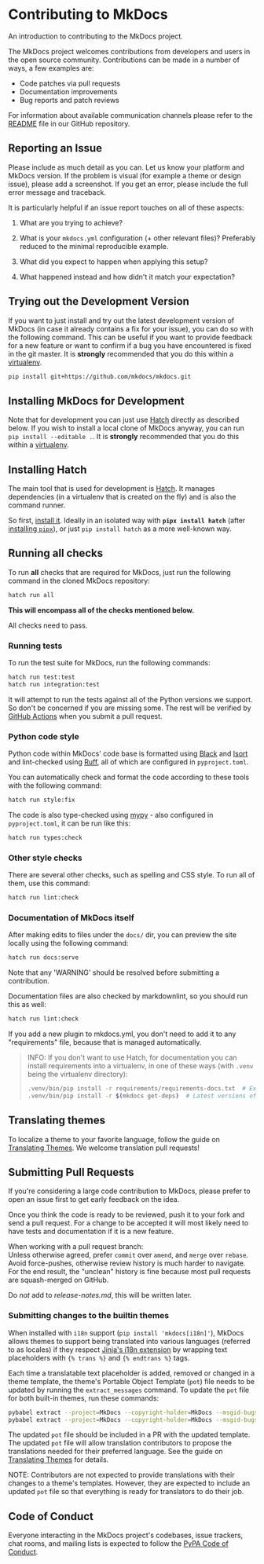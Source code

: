 # Contributing to MkDocs

An introduction to contributing to the MkDocs project.

The MkDocs project welcomes contributions from developers and
users in the open source community. Contributions can be made in a number of
ways, a few examples are:

- Code patches via pull requests
- Documentation improvements
- Bug reports and patch reviews

For information about available communication channels please refer to the
[README](https://github.com/mkdocs/mkdocs#readme) file in our
GitHub repository.

## Reporting an Issue

Please include as much detail as you can. Let us know your platform and MkDocs
version. If the problem is visual (for example a theme or design issue), please
add a screenshot. If you get an error, please include the full error message and
traceback.

It is particularly helpful if an issue report touches on all of these aspects:

1.  What are you trying to achieve?

2.  What is your `mkdocs.yml` configuration (+ other relevant files)? Preferably reduced to the minimal reproducible example.

3.  What did you expect to happen when applying this setup?

4.  What happened instead and how didn't it match your expectation?

## Trying out the Development Version

If you want to just install and try out the latest development version of
MkDocs (in case it already contains a fix for your issue),
you can do so with the following command. This can be useful if you
want to provide feedback for a new feature or want to confirm if a bug you
have encountered is fixed in the git master. It is **strongly** recommended
that you do this within a [virtualenv].

```bash
pip install git+https://github.com/mkdocs/mkdocs.git
```

## Installing MkDocs for Development

Note that for development you can just use [Hatch] directly as described below. If you wish to install a local clone of MkDocs anyway, you can run `pip install --editable .`. It is **strongly** recommended that you do this within a [virtualenv].

## Installing Hatch

The main tool that is used for development is [Hatch]. It manages dependencies (in a virtualenv that is created on the fly) and is also the command runner.

So first, [install it][install Hatch]. Ideally in an isolated way with **`pipx install hatch`** (after [installing `pipx`]), or just `pip install hatch` as a more well-known way.

## Running all checks

To run **all** checks that are required for MkDocs, just run the following command in the cloned MkDocs repository:

```bash
hatch run all
```

**This will encompass all of the checks mentioned below.**

All checks need to pass.

### Running tests

To run the test suite for MkDocs, run the following commands:

```bash
hatch run test:test
hatch run integration:test
```

It will attempt to run the tests against all of the Python versions we
support. So don't be concerned if you are missing some. The rest
will be verified by [GitHub Actions] when you submit a pull request.

### Python code style

Python code within MkDocs' code base is formatted using [Black] and [Isort] and lint-checked using [Ruff], all of which are configured in `pyproject.toml`.

You can automatically check and format the code according to these tools with the following command:

```bash
hatch run style:fix
```

The code is also type-checked using [mypy] - also configured in `pyproject.toml`, it can be run like this:

```bash
hatch run types:check
```

### Other style checks

There are several other checks, such as spelling and CSS style. To run all of them, use this command:

```bash
hatch run lint:check
```

### Documentation of MkDocs itself

After making edits to files under the `docs/` dir, you can preview the site locally using the following command:

```bash
hatch run docs:serve
```

Note that any 'WARNING' should be resolved before submitting a contribution.

Documentation files are also checked by markdownlint, so you should run this as well:

```bash
hatch run lint:check
```

If you add a new plugin to mkdocs.yml, you don't need to add it to any "requirements" file, because that is managed automatically.

> INFO: If you don't want to use Hatch, for documentation you can install requirements into a virtualenv, in one of these ways (with `.venv` being the virtualenv directory):
>
> ```bash
> .venv/bin/pip install -r requirements/requirements-docs.txt  # Exact versions of dependencies.
> .venv/bin/pip install -r $(mkdocs get-deps)  # Latest versions of all dependencies.
> ```

## Translating themes

To localize a theme to your favorite language, follow the guide on [Translating Themes]. We welcome translation pull requests!

## Submitting Pull Requests

If you're considering a large code contribution to MkDocs, please prefer to
open an issue first to get early feedback on the idea.

Once you think the code is ready to be reviewed, push
it to your fork and send a pull request. For a change to be accepted it will
most likely need to have tests and documentation if it is a new feature.

When working with a pull request branch:  
Unless otherwise agreed, prefer `commit` over `amend`, and `merge` over `rebase`. Avoid force-pushes, otherwise review history is much harder to navigate. For the end result, the "unclean" history is fine because most pull requests are squash-merged on GitHub.

Do *not* add to *release-notes.md*, this will be written later.

### Submitting changes to the builtin themes

When installed with `i18n` support (`pip install 'mkdocs[i18n]'`), MkDocs allows
themes to support being translated into various languages (referred to as
locales) if they respect [Jinja's i18n extension] by wrapping text placeholders
with `{% trans %}` and `{% endtrans %}` tags.

Each time a translatable text placeholder is added, removed or changed in a
theme template, the theme's Portable Object Template (`pot`) file needs to be
updated by running the `extract_messages` command. To update the
`pot` file for both built-in themes, run these commands:

```bash
pybabel extract --project=MkDocs --copyright-holder=MkDocs --msgid-bugs-address='https://github.com/mkdocs/mkdocs/issues' --no-wrap --version="$(hatch version)" --mapping-file mkdocs/themes/babel.cfg --output-file mkdocs/themes/mkdocs/messages.pot mkdocs/themes/mkdocs
pybabel extract --project=MkDocs --copyright-holder=MkDocs --msgid-bugs-address='https://github.com/mkdocs/mkdocs/issues' --no-wrap --version="$(hatch version)" --mapping-file mkdocs/themes/babel.cfg --output-file mkdocs/themes/readthedocs/messages.pot mkdocs/themes/readthedocs
```

The updated `pot` file should be included in a PR with the updated template.
The updated `pot` file will allow translation contributors to propose the
translations needed for their preferred language. See the guide on [Translating
Themes] for details.

NOTE:
Contributors are not expected to provide translations with their changes to
a theme's templates. However, they are expected to include an updated `pot`
file so that everything is ready for translators to do their job.

## Code of Conduct

Everyone interacting in the MkDocs project's codebases, issue trackers, chat
rooms, and mailing lists is expected to follow the [PyPA Code of Conduct].

[virtualenv]: https://virtualenv.pypa.io/en/latest/user_guide.html
[Hatch]: https://hatch.pypa.io/
[install Hatch]: https://hatch.pypa.io/latest/install/#pip
[installing `pipx`]: https://pypa.github.io/pipx/installation/
[GitHub Actions]: https://docs.github.com/actions
[PyPA Code of Conduct]: https://www.pypa.io/en/latest/code-of-conduct/
[Translating Themes]: https://www.mkdocs.org/dev-guide/translations/
[Jinja's i18n extension]: https://jinja.palletsprojects.com/en/latest/extensions/#i18n-extension
[Ruff]: https://docs.astral.sh/ruff/
[Black]: https://black.readthedocs.io/
[Isort]: https://pycqa.github.io/isort/
[mypy]: https://mypy-lang.org/
